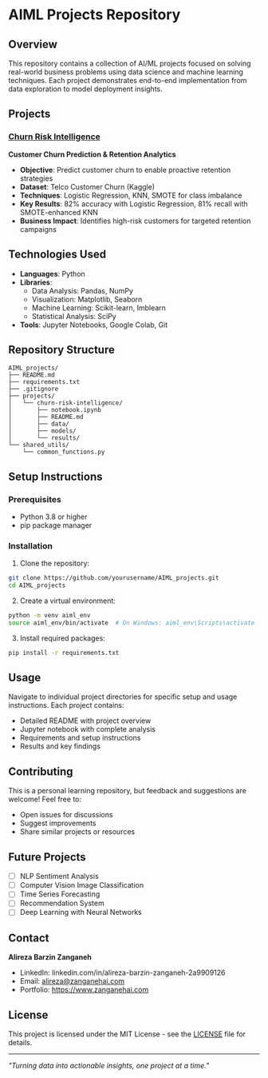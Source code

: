 # AIML Projects Repository

## Overview
This repository contains a collection of AI/ML projects focused on solving real-world business problems using data science and machine learning techniques. Each project demonstrates end-to-end implementation from data exploration to model deployment insights.

## Projects

### [Churn Risk Intelligence](./projects/churn-risk-intelligence/)
**Customer Churn Prediction & Retention Analytics**
- **Objective**: Predict customer churn to enable proactive retention strategies
- **Dataset**: Telco Customer Churn (Kaggle)
- **Techniques**: Logistic Regression, KNN, SMOTE for class imbalance
- **Key Results**: 82% accuracy with Logistic Regression, 81% recall with SMOTE-enhanced KNN
- **Business Impact**: Identifies high-risk customers for targeted retention campaigns

## Technologies Used
- **Languages**: Python
- **Libraries**: 
  - Data Analysis: Pandas, NumPy
  - Visualization: Matplotlib, Seaborn
  - Machine Learning: Scikit-learn, Imblearn
  - Statistical Analysis: SciPy
- **Tools**: Jupyter Notebooks, Google Colab, Git

## Repository Structure
```
AIML_projects/
├── README.md
├── requirements.txt
├── .gitignore
├── projects/
│   └── churn-risk-intelligence/
│       ├── notebook.ipynb
│       ├── README.md
│       ├── data/
│       ├── models/
│       └── results/
└── shared_utils/
    └── common_functions.py
```

## Setup Instructions

### Prerequisites
- Python 3.8 or higher
- pip package manager

### Installation
1. Clone the repository:
```bash
git clone https://github.com/yourusername/AIML_projects.git
cd AIML_projects
```

2. Create a virtual environment:
```bash
python -m venv aiml_env
source aiml_env/bin/activate  # On Windows: aiml_env\Scripts\activate
```

3. Install required packages:
```bash
pip install -r requirements.txt
```

## Usage
Navigate to individual project directories for specific setup and usage instructions. Each project contains:
- Detailed README with project overview
- Jupyter notebook with complete analysis
- Requirements and setup instructions
- Results and key findings

## Contributing
This is a personal learning repository, but feedback and suggestions are welcome! Feel free to:
- Open issues for discussions
- Suggest improvements
- Share similar projects or resources

## Future Projects
- [ ] NLP Sentiment Analysis
- [ ] Computer Vision Image Classification
- [ ] Time Series Forecasting
- [ ] Recommendation System
- [ ] Deep Learning with Neural Networks

## Contact
**Alireza Barzin Zanganeh**
- LinkedIn: linkedin.com/in/alireza-barzin-zanganeh-2a9909126
- Email: alireza@zanganehai.com
- Portfolio: https://www.zanganehai.com


## License
This project is licensed under the MIT License - see the [LICENSE](LICENSE) file for details.

---
*"Turning data into actionable insights, one project at a time."*
